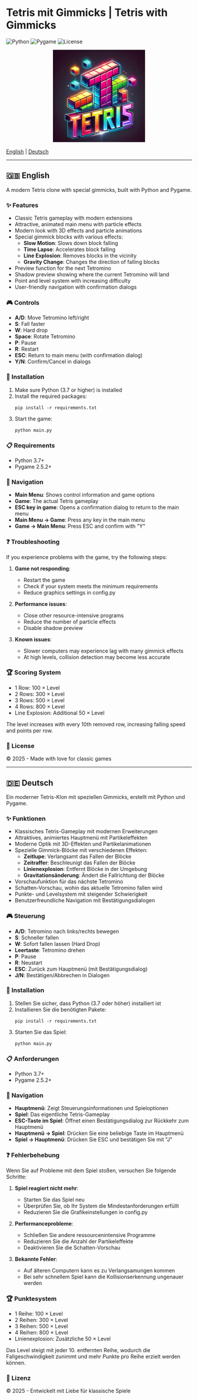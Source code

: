 # Tetris mit Gimmicks | Tetris with Gimmicks

![Python](https://img.shields.io/badge/python-3.7+-blue.svg)
![Pygame](https://img.shields.io/badge/pygame-2.5.2+-yellow.svg)
![License](https://img.shields.io/badge/license-MIT-green.svg)

<p align="center">
  <img src="tetris_pic.webp" alt="Tetris Logo" width="250"/>
</p>

[English](#english) | [Deutsch](#deutsch)

---

<a name="english"></a>
## 🇬🇧 English

A modern Tetris clone with special gimmicks, built with Python and Pygame.

### ✨ Features

- Classic Tetris gameplay with modern extensions
- Attractive, animated main menu with particle effects
- Modern look with 3D effects and particle animations
- Special gimmick blocks with various effects:
  - **Slow Motion**: Slows down block falling
  - **Time Lapse**: Accelerates block falling
  - **Line Explosion**: Removes blocks in the vicinity
  - **Gravity Change**: Changes the direction of falling blocks
- Preview function for the next Tetromino
- Shadow preview showing where the current Tetromino will land
- Point and level system with increasing difficulty
- User-friendly navigation with confirmation dialogs

### 🎮 Controls

- **A/D**: Move Tetromino left/right
- **S**: Fall faster
- **W**: Hard drop
- **Space**: Rotate Tetromino
- **P**: Pause
- **R**: Restart
- **ESC**: Return to main menu (with confirmation dialog)
- **Y/N**: Confirm/Cancel in dialogs

### 🚀 Installation

1. Make sure Python (3.7 or higher) is installed
2. Install the required packages:
   ```
   pip install -r requirements.txt
   ```
3. Start the game:
   ```
   python main.py
   ```

### 📋 Requirements

- Python 3.7+
- Pygame 2.5.2+

### 🧭 Navigation

- **Main Menu**: Shows control information and game options
- **Game**: The actual Tetris gameplay
- **ESC key in game**: Opens a confirmation dialog to return to the main menu
- **Main Menu -> Game**: Press any key in the main menu
- **Game -> Main Menu**: Press ESC and confirm with "Y"

### ❓ Troubleshooting

If you experience problems with the game, try the following steps:

1. **Game not responding**:
   - Restart the game
   - Check if your system meets the minimum requirements
   - Reduce graphics settings in config.py

2. **Performance issues**:
   - Close other resource-intensive programs
   - Reduce the number of particle effects
   - Disable shadow preview

3. **Known issues**:
   - Slower computers may experience lag with many gimmick effects
   - At high levels, collision detection may become less accurate

### 🏆 Scoring System

- 1 Row: 100 × Level
- 2 Rows: 300 × Level
- 3 Rows: 500 × Level
- 4 Rows: 800 × Level
- Line Explosion: Additional 50 × Level

The level increases with every 10th removed row, increasing falling speed and points per row.

### 📜 License

© 2025 - Made with love for classic games

---

<a name="deutsch"></a>
## 🇩🇪 Deutsch

Ein moderner Tetris-Klon mit speziellen Gimmicks, erstellt mit Python und Pygame.

### ✨ Funktionen

- Klassisches Tetris-Gameplay mit modernen Erweiterungen
- Attraktives, animiertes Hauptmenü mit Partikeleffekten
- Moderne Optik mit 3D-Effekten und Partikelanimationen
- Spezielle Gimmick-Blöcke mit verschiedenen Effekten:
  - **Zeitlupe**: Verlangsamt das Fallen der Blöcke
  - **Zeitraffer**: Beschleunigt das Fallen der Blöcke
  - **Linienexplosion**: Entfernt Blöcke in der Umgebung
  - **Gravitationsänderung**: Ändert die Fallrichtung der Blöcke
- Vorschaufunktion für das nächste Tetromino
- Schatten-Vorschau, wohin das aktuelle Tetromino fallen wird
- Punkte- und Levelsystem mit steigender Schwierigkeit
- Benutzerfreundliche Navigation mit Bestätigungsdialogen

### 🎮 Steuerung

- **A/D**: Tetromino nach links/rechts bewegen
- **S**: Schneller fallen
- **W**: Sofort fallen lassen (Hard Drop)
- **Leertaste**: Tetromino drehen
- **P**: Pause
- **R**: Neustart
- **ESC**: Zurück zum Hauptmenü (mit Bestätigungsdialog)
- **J/N**: Bestätigen/Abbrechen in Dialogen

### 🚀 Installation

1. Stellen Sie sicher, dass Python (3.7 oder höher) installiert ist
2. Installieren Sie die benötigten Pakete:
   ```
   pip install -r requirements.txt
   ```
3. Starten Sie das Spiel:
   ```
   python main.py
   ```

### 📋 Anforderungen

- Python 3.7+
- Pygame 2.5.2+

### 🧭 Navigation

- **Hauptmenü**: Zeigt Steuerungsinformationen und Spieloptionen
- **Spiel**: Das eigentliche Tetris-Gameplay
- **ESC-Taste im Spiel**: Öffnet einen Bestätigungsdialog zur Rückkehr zum Hauptmenü
- **Hauptmenü -> Spiel**: Drücken Sie eine beliebige Taste im Hauptmenü
- **Spiel -> Hauptmenü**: Drücken Sie ESC und bestätigen Sie mit "J"

### ❓ Fehlerbehebung

Wenn Sie auf Probleme mit dem Spiel stoßen, versuchen Sie folgende Schritte:

1. **Spiel reagiert nicht mehr**:
   - Starten Sie das Spiel neu
   - Überprüfen Sie, ob Ihr System die Mindestanforderungen erfüllt
   - Reduzieren Sie die Grafikeinstellungen in config.py

2. **Performanceprobleme**:
   - Schließen Sie andere ressourcenintensive Programme
   - Reduzieren Sie die Anzahl der Partikeleffekte
   - Deaktivieren Sie die Schatten-Vorschau

3. **Bekannte Fehler**:
   - Auf älteren Computern kann es zu Verlangsamungen kommen
   - Bei sehr schnellem Spiel kann die Kollisionserkennung ungenauer werden

### 🏆 Punktesystem

- 1 Reihe: 100 × Level
- 2 Reihen: 300 × Level
- 3 Reihen: 500 × Level
- 4 Reihen: 800 × Level
- Linienexplosion: Zusätzliche 50 × Level

Das Level steigt mit jeder 10. entfernten Reihe, wodurch die Fallgeschwindigkeit zunimmt und mehr Punkte pro Reihe erzielt werden können.

### 📜 Lizenz

© 2025 - Entwickelt mit Liebe für klassische Spiele 